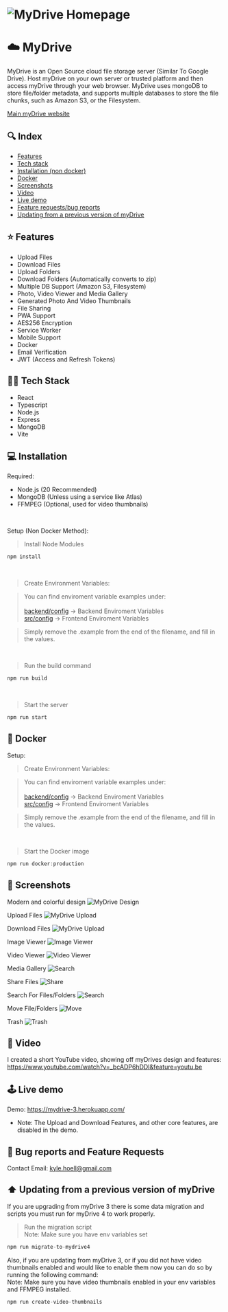 # ![MyDrive Homepage](github_images/homepage.png)

# ☁️ MyDrive

MyDrive is an Open Source cloud file storage server (Similar To Google Drive). Host myDrive on your own server or trusted platform and then access myDrive through your web browser. MyDrive uses mongoDB to store file/folder metadata, and supports multiple databases to store the file chunks, such as Amazon S3, or the Filesystem.

[Main myDrive website](https://mydrive-storage.com/)

## 🔍 Index

- [Features](#⭐️-features)
- [Tech stack](#👨‍🔬-tech-stack)
- [Installation (non docker)](#💻-installation)
- [Docker](#🐳-docker)
- [Screenshots](#📸-screenshots)
- [Video](#🎥-video)
- [Live demo](#🕹️-live-demo)
- [Feature requests/bug reports](#👾-bug-reports-and-feature-requests)
- [Updating from a previous version of myDrive](#⬆️-updating-from-a-previous-version-of-mydrive)

## ⭐️ Features

- Upload Files
- Download Files
- Upload Folders
- Download Folders (Automatically converts to zip)
- Multiple DB Support (Amazon S3, Filesystem)
- Photo, Video Viewer and Media Gallery
- Generated Photo And Video Thumbnails
- File Sharing
- PWA Support
- AES256 Encryption
- Service Worker
- Mobile Support
- Docker
- Email Verification
- JWT (Access and Refresh Tokens)

## 👨‍🔬 Tech Stack

- React
- Typescript
- Node.js
- Express
- MongoDB
- Vite

## 💻 Installation

Required:

- Node.js (20 Recommended)
- MongoDB (Unless using a service like Atlas)
- FFMPEG (Optional, used for video thumbnails)

<br/>

Setup (Non Docker Method):

> Install Node Modules

```javascript
npm install
```

<br>

> Create Environment Variables:

> You can find enviroment variable examples under: <br />  
> [backend/config](backend/config) -> Backend Enviroment Variables  
> [src/config](src/config) -> Frontend Enviroment Variables

> Simply remove the .example from the end of the filename, and fill in the values.

<br />

> Run the build command

```javascript
npm run build
```

<br />

> Start the server

```javascript
npm run start
```

## 🐳 Docker

Setup:

> Create Environment Variables:

> You can find enviroment variable examples under: <br />  
> [backend/config](backend/config) -> Backend Enviroment Variables  
> [src/config](src/config) -> Frontend Enviroment Variables

> Simply remove the .example from the end of the filename, and fill in the values.

<br />

> Start the Docker image

```javascript
npm run docker:production
```

## 📸 Screenshots

Modern and colorful design
![MyDrive Design](github_images/homepage.png)

Upload Files
![MyDrive Upload](github_images/upload.png)

Download Files
![MyDrive Upload](github_images/download.png)

Image Viewer
![Image Viewer](github_images/image-viewer.png)

Video Viewer
![Video Viewer](github_images/video-viewer.png)

Media Gallery
![Search](github_images/media-viewer.png)

Share Files
![Share](github_images/share.png)

Search For Files/Folders
![Search](github_images/search.png)

Move File/Folders
![Move](github_images/move.png)

Trash
![Trash](github_images/trash.png)

## 🎥 Video

I created a short YouTube video, showing off myDrives design and features: https://www.youtube.com/watch?v=_bcADP6hDDI&feature=youtu.be

## 🕹️ Live demo

Demo: https://mydrive-3.herokuapp.com/

- Note: The Upload and Download Features, and other core features, are disabled in the demo.

## 👾 Bug reports and Feature Requests

Contact Email: kyle.hoell@gmail.com

## ⬆️ Updating from a previous version of myDrive

If you are upgrading from myDrive 3 there is some data migration and scripts you must run for myDrive 4 to work properly.

> Run the migration script <br />
> Note: Make sure you have env variables set

```javascript
npm run migrate-to-mydrive4
```

Also, if you are updating from myDrive 3, or if you did not have video thumbnails enabled and would like to enable them now you can do so by running the following command:<br />
Note: Make sure you have video thumbnails enabled in your env variables and FFMPEG installed.

```javascript
npm run create-video-thumbnails
```

